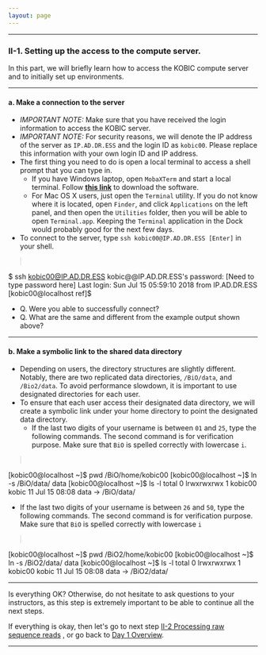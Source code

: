 ```yaml
---
layout: page
---
```


--- 

### II-1. Setting up the access to the compute server.

In this part, we will briefly learn how to access the KOBIC compute
server and to initially set up environments.

---

#### a. Make a connection to the server

- _IMPORTANT NOTE:_ Make sure that you have received the login information to access the KOBIC
  server.
- _IMPORTANT NOTE:_ For security reasons, we will denote the IP address of the
  server as `IP.AD.DR.ESS` and the login ID as `kobic00`. Please
  replace this information with your own login ID and IP address.
- The first thing you need to do is open a local terminal to access a
  shell prompt that you can type in.
  * If you have Windows laptop, open `MobaXTerm` and start a local
  terminal. Follow
  __[this link](https://mobaxterm.mobatek.net/download-home-edition.html)__ to
  download the software.
  * For Mac OS X users, just open the `Terminal` utility. If you do
  not know where it is located, open `Finder`, and click
  `Applications` on the left panel, and then open the `Utilities` folder,
  then you will be able to open `Terminal.app`. Keeping the
  `Terminal` application in the Dock would probably good for the next
  few days.
- To connect to the server, type `ssh kobic00@IP.AD.DR.ESS [Enter]` in
  your shell.
> <pre>
$ ssh kobic00@IP.AD.DR.ESS
kobic@@IP.AD.DR.ESS's password: [Need to type password here]
Last login: Sun Jul 15 05:59:10 2018 from IP.AD.DR.ESS
[kobic00@localhost ref]$  </pre>
  * Q. Were you able to successfully connect?
  * Q. What are the same and different from the example output shown
    above?

---

#### b. Make a symbolic link to the shared data directory

- Depending on users, the directory structures are slightly different.
  Notably, there are two replicated data directories, `/BiO/data`, and
  `/Bio2/data`. To avoid performance slowdown, it is important to
  use designated directories for each user.
- To ensure that each user access their designated data directory,
  we will create a symbolic link under your home directory to point
  the designated data directory.
  * If the last two digits of your username is between `01` and `25`,
  type the following commands. The second command is for verification
  purpose. Make sure that `BiO` is spelled correctly with lowercase
  `i`.
> <pre>
[kobic00@localhost ~]$ pwd
/BiO/home/kobic00
[kobic00@localhost ~]$ ln -s /BiO/data/ data
[kobic00@localhost ~]$ ls -l
total 0
lrwxrwxrwx 1 kobic00 kobic 11 Jul 15 08:08 data -> /BiO/data/ </pre>
  * If the last two digits of your username is between `26` and `50`,
  type the following commands. The second command is for verification
  purpose. Make sure that `BiO` is spelled correctly with lowercase `i`
> <pre>
[kobic00@localhost ~]$ pwd
/BiO2/home/kobic00
[kobic00@localhost ~]$ ln -s /BiO2/data/ data
[kobic00@localhost ~]$ ls -l
total 0
lrwxrwxrwx 1 kobic00 kobic 11 Jul 15 08:08 data -> /BiO2/data/ </pre>

---

Is everything OK? Otherwise, do not hesitate to ask questions to your
instructors, as this step is extremely important to be able to continue all
the next steps. 

If everything is okay, then let's go to next step [II-2 Processing raw sequence reads](../class-material/day1-fastq-practice.html)
, or go back to [Day 1 Overview](../day1).

---
